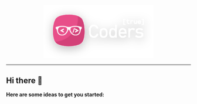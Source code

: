 <br>

<p align="center">
  <img src="https://github.com/truecoder8/.github/blob/main/logo.svg#gh-dark-mode-only" width="300">  
</p>

<!-- # :alien: In code we trust :alien: {style=text-align:center} -->

<hr>

## Hi there 👋

**Here are some ideas to get you started:**
